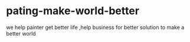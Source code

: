 # pating-make-world-better
we  help  painter  get  better life ,help  business  for  better  solution to  make  a  better  world
